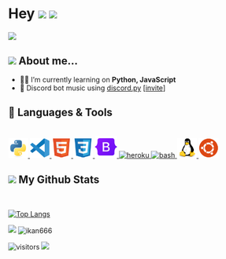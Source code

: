 <h1>Hey <img src="https://github.com/TheDudeThatCode/TheDudeThatCode/blob/master/Assets/Hi.gif" width="33px"> <img src="https://media.giphy.com/media/WUlplcMpOCEmTGBtBW/giphy.gif" width="45px"></h1>  
  
<!-- <a href="https://twitter.com/xlnx089">
  <img align="left" alt="xlnx's Twitter" width="22px" src="https://raw.githubusercontent.com/rahuldkjain/github-profile-readme-generator/master/src/images/icons/Social/twitter.svg" />
</a>
<a href="https://github.com/xlnx089">
  <img align="left" alt="xlnx's Github" width="22px" src="https://raw.githubusercontent.com/rahuldkjain/github-profile-readme-generator/master/src/images/icons/Social/github.svg" />
</a>
<a href="https://www.instagram.com/xlnx089/">
  <img align="left" alt="xlnx's Instagram" width="22px" src="https://raw.githubusercontent.com/rahuldkjain/github-profile-readme-generator/master/src/images/icons/Social/instagram.svg" />
</a>.
<br/>
<br/>

[![Github Badge](https://img.shields.io/badge/-xlnx089-grey?style=flat&logo=github&logoColor=white&link=https://github.com/xlnx089/)](https://www.github.com/xlnx089/) 
[![Twitter Badge](https://img.shields.io/badge/-xlnx089-00acee?style=flat&logo=twitter&logoColor=white&link=https://twitter.com/xlnx089/)](https://www.twitter.com/xlnx089/) 
[![Instagram Badge](https://img.shields.io/badge/-xlnx089-red?style=flat&logo=instagram&logoColor=white&link=https://www.instagram.com/xlnx089&color=E1306C)](https://www.instagram.com/xlnx089/)
[![Discord Badge](https://img.shields.io/badge/-xlnx089-purple?style=flat&logo=discord&logoColor=white&link=https://discordapp.com/users/831452821689073724&color=blueviolet)](https://discordapp.com/users/831452821689073724/)  
[![Bash Shell](https://badges.frapsoft.com/bash/v1/bash.png?v=103)](https://github.com/ellerbrock/open-source-badges/) -->


<!-- <img align="center" padding-left="20px" src="https://media.giphy.com/media/MNC7vQTkm2xX7MZOTh/giphy.gif" width="280px"><br/> -->
<img align="center" padding-left="18px" src="https://s.kaskus.id/images/2014/04/30/1156579_20140430103950.gif" width="280px"><br/>
<!-- ![kocheng_1](https://media.giphy.com/media/MNC7vQTkm2xX7MZOTh/giphy.gif) -->  


## <img src="https://media.giphy.com/media/VgCDAzcKvsR6OM0uWg/giphy.gif" width="60"> About me... 
- 👨‍💻 I’m currently learning on <b>Python, JavaScript</b>  <br/>
- 🤖 Discord bot music using [discord.py](https://github.com/Rapptz/discord.py) [<a href="https://discord.com/oauth2/authorize?client_id=878538776564088832&permissions=8&scope=bot" target="_blank">invite</a>]  


## 🔧 Languages & Tools

<!-- ![](https://img.shields.io/badge/OS-Linux-informational?style=flat&logo=linux&logoColor=white&color=6aa6f8)
![](https://img.shields.io/badge/Editor-VS_Code-informational?style=flat&logo=visual-studio-code&logoColor=white&color=6aa6f8)
![](https://img.shields.io/badge/Code-Python-informational?style=flat&logo=Python&logoColor=white&color=6aa6f8)
![](https://img.shields.io/badge/Code-Html-informational?style=flat&logo=Html5&logoColor=white&color=6aa6f8)
![](https://img.shields.io/badge/Code-Css-informational?style=flat&logo=Css3&logoColor=white&color=6aa6f8) -->

<!-- ![](https://img.shields.io/badge/Code-Java-informational?style=flat&logo=Java&logoColor=white&color=6aa6f8)   -->
</br>
<a href="https://www.python.org" target="_blank"> <img src="https://raw.githubusercontent.com/devicons/devicon/master/icons/python/python-original.svg" alt="python" width="40" height="40"/> </a>
<!-- <a href="https://www.java.com" target="_blank"> <img src="https://raw.githubusercontent.com/devicons/devicon/master/icons/java/java-original.svg" alt="java" width="40" height="40"/> </a> -->
<a href="https://code.visualstudio.com" target="_blank"> <img src="https://raw.githubusercontent.com/devicons/devicon/master/icons/vscode/vscode-original.svg" alt="vscode" width="40" height="40"/> </a>
<!-- <a href="https://www.jetbrains.com" target="_blank"> <img src="https://resources.jetbrains.com/storage/products/company/brand/logos/IntelliJ_IDEA_icon.svg" alt="jetbrains" width="40" height="40"/> </a> -->
<a href="#" target="_blank"> <img src="https://raw.githubusercontent.com/devicons/devicon/master/icons/html5/html5-original.svg" alt="html" width="40" height="40"/> </a>
<a href="#" target="_blank"> <img src="https://raw.githubusercontent.com/devicons/devicon/master/icons/css3/css3-original.svg" alt="html" width="40" height="40"/> </a>
<a href="https://getbootstrap.com" target="_blank"> <img src="https://raw.githubusercontent.com/devicons/devicon/master/icons/bootstrap/bootstrap-original.svg" alt="html" width="45" height="45"/> </a>
<a href="https://www.heroku.com/" target="_blank"> <img src="https://brand.heroku.com/static/media/heroku-logo-stroke.aa0b53be.svg" alt="heroku" width="39" height="40"/> </a>
<a href="https://www.gnu.org/software/bash/" target="_blank"> <img src="https://github.com/odb/official-bash-logo/blob/master/assets/Logos/Icons/SVG/64x64.svg" alt="bash" width="40" height="40"/>
<a href="https://www.linux.org/" target="_blank"> <img src="https://raw.githubusercontent.com/devicons/devicon/master/icons/linux/linux-original.svg" alt="linux" width="40" height="40"/> </a>
<a href="https://www.ubuntu.com/" target="_blank"> <img src="https://raw.githubusercontent.com/devicons/devicon/master/icons/ubuntu/ubuntu-plain.svg" alt="ubuntu" width="40" height="40"/> </a>

## <img src="https://media.giphy.com/media/cj87CxfRtrUifF3Ryk/giphy.gif" height="25"> My Github Stats

<br/>

[![Top Langs](https://github-readme-stats.vercel.app/api/top-langs/?username=ikan666&layout=compact)](https://github.com/ikann666/github-readme-stats)

<!-- ![ario-bimo's GitHub stats](https://github-readme-stats.vercel.app/api?username=ikan666&show_icons=true) -->
<img height="180em" src="https://github-readme-stats-eight-theta.vercel.app/api?username=ikan666&show_icons=true&include_all_commits=true&count_private=true"/>


<img align="center" src="https://github-readme-streak-stats.herokuapp.com/?user=ikan666&" alt="ikan666" />

![visitors](https://visitor-badge.laobi.icu/badge?page_id=xlnx089.xlnx089)
![](https://komarev.com/ghpvc/?username=xlnx089&color=brightgreen)





